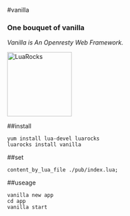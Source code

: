 #vanilla
### One bouquet of vanilla
*Vanilla is An Openresty Web Framework.*
<p><a href="http://idevz.github.io/vanilla/"><img border="0" src="https://avatars1.githubusercontent.com/u/2113827?v=3&s=460" alt="LuaRocks" width="150px"></a></p>

##install
```
yum install lua-devel luarocks
luarocks install vanilla
```

##set
```
content_by_lua_file ./pub/index.lua;
```

##useage
```
vanilla new app
cd app
vanilla start
```